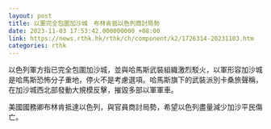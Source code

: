 ```yaml
---
layout: post
title: 以軍完全包圍加沙城　布林肯抵以色列商討局勢
date: 2023-11-03 17:53:42.000000000 +08:00
link: https://news.rthk.hk/rthk/ch/component/k2/1726314-20231103.htm
categories: rthk
---
```


以色列軍方指已完全包圍加沙城，並與哈馬斯武裝組織激烈駁火，以軍形容加沙城是哈馬斯恐怖分子重地，停火不是考慮選項。哈馬斯旗下的武裝派別卡桑旅聲稱，在加沙城西北部發動大規模反擊，摧毀多部以軍軍車。

美國國務卿布林肯抵達以色列，與官員商討局勢，希望以色列盡量減少加沙平民傷亡。 
